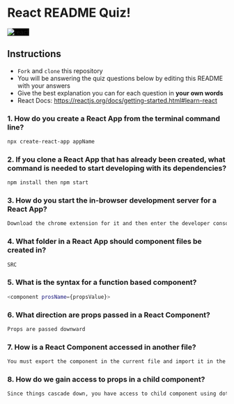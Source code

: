 # React README Quiz!

<div>
  <img alt="react" style="background-color: black" src="https://betabeers.com/static/uploads/blog/20170420_React_logo_wordmark.png" />
</div>

## Instructions

- `Fork` and `clone` this repository
- You will be answering the quiz questions below by editing this README with your answers
- Give the best explanation you can for each question in **your own words**
- React Docs: https://reactjs.org/docs/getting-started.html#learn-react

### 1. How do you create a React App from the terminal command line?


```sh
npx create-react-app appName
```

### 2. If you clone a React App that has already been created, what command is needed to start developing with its dependencies?

```sh
npm install then npm start
```

### 3. How do you start the in-browser development server for a React App?

```sh
Download the chrome extension for it and then enter the developer console and click on the arrows on the line with Console and Elements to see the React items available.
```

### 4. What folder in a React App should component files be created in?

```sh
SRC
```

### 5. What is the syntax for a function based component?

```sh
<component prosName={propsValue}>
```

### 6. What direction are props passed in a React Component?

```sh
Props are passed downward
```

### 7. How is a React Component accessed in another file?

```sh
You must export the component in the current file and import it in the other file.
```

### 8. How do we gain access to props in a child component?

```sh
Since things cascade down, you have access to child component using dot and bracket notation.
```
